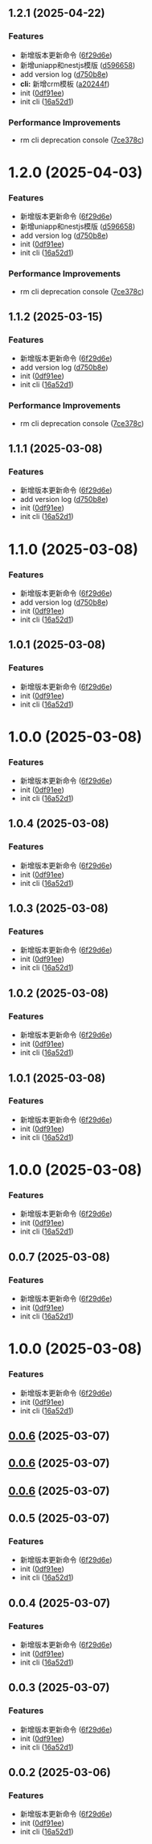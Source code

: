 ## 1.2.1 (2025-04-22)


### Features

* 新增版本更新命令 ([6f29d6e](https://github.com/vfiee/project-boilerplate/commit/6f29d6e7ddd05e4ad2b736d6792e1b3250f0ea6c))
* 新增uniapp和nestjs模版 ([d596658](https://github.com/vfiee/project-boilerplate/commit/d59665861e35fce6989c182822906601c71aee1a))
* add version log ([d750b8e](https://github.com/vfiee/project-boilerplate/commit/d750b8e39dde8ff095a4ec925820028b09813b4e))
* **cli:** 新增crm模板 ([a20244f](https://github.com/vfiee/project-boilerplate/commit/a20244f0a18b0ab1d534b0d8280c875d76aea0ef))
* init ([0df91ee](https://github.com/vfiee/project-boilerplate/commit/0df91ee7c733683b8901ebbaace7492a98021908))
* init cli ([16a52d1](https://github.com/vfiee/project-boilerplate/commit/16a52d146d4e343b84a36ba410fbb718a57a8740))


### Performance Improvements

* rm cli deprecation console ([7ce378c](https://github.com/vfiee/project-boilerplate/commit/7ce378c20a033534c909c679126c60e287e18417))



# 1.2.0 (2025-04-03)


### Features

* 新增版本更新命令 ([6f29d6e](https://github.com/vfiee/project-boilerplate/commit/6f29d6e7ddd05e4ad2b736d6792e1b3250f0ea6c))
* 新增uniapp和nestjs模版 ([d596658](https://github.com/vfiee/project-boilerplate/commit/d59665861e35fce6989c182822906601c71aee1a))
* add version log ([d750b8e](https://github.com/vfiee/project-boilerplate/commit/d750b8e39dde8ff095a4ec925820028b09813b4e))
* init ([0df91ee](https://github.com/vfiee/project-boilerplate/commit/0df91ee7c733683b8901ebbaace7492a98021908))
* init cli ([16a52d1](https://github.com/vfiee/project-boilerplate/commit/16a52d146d4e343b84a36ba410fbb718a57a8740))


### Performance Improvements

* rm cli deprecation console ([7ce378c](https://github.com/vfiee/project-boilerplate/commit/7ce378c20a033534c909c679126c60e287e18417))



## 1.1.2 (2025-03-15)


### Features

* 新增版本更新命令 ([6f29d6e](https://github.com/vfiee/project-boilerplate/commit/6f29d6e7ddd05e4ad2b736d6792e1b3250f0ea6c))
* add version log ([d750b8e](https://github.com/vfiee/project-boilerplate/commit/d750b8e39dde8ff095a4ec925820028b09813b4e))
* init ([0df91ee](https://github.com/vfiee/project-boilerplate/commit/0df91ee7c733683b8901ebbaace7492a98021908))
* init cli ([16a52d1](https://github.com/vfiee/project-boilerplate/commit/16a52d146d4e343b84a36ba410fbb718a57a8740))


### Performance Improvements

* rm cli deprecation console ([7ce378c](https://github.com/vfiee/project-boilerplate/commit/7ce378c20a033534c909c679126c60e287e18417))



## 1.1.1 (2025-03-08)


### Features

* 新增版本更新命令 ([6f29d6e](https://github.com/vfiee/project-boilerplate/commit/6f29d6e7ddd05e4ad2b736d6792e1b3250f0ea6c))
* add version log ([d750b8e](https://github.com/vfiee/project-boilerplate/commit/d750b8e39dde8ff095a4ec925820028b09813b4e))
* init ([0df91ee](https://github.com/vfiee/project-boilerplate/commit/0df91ee7c733683b8901ebbaace7492a98021908))
* init cli ([16a52d1](https://github.com/vfiee/project-boilerplate/commit/16a52d146d4e343b84a36ba410fbb718a57a8740))



# 1.1.0 (2025-03-08)


### Features

* 新增版本更新命令 ([6f29d6e](https://github.com/vfiee/project-boilerplate/commit/6f29d6e7ddd05e4ad2b736d6792e1b3250f0ea6c))
* add version log ([d750b8e](https://github.com/vfiee/project-boilerplate/commit/d750b8e39dde8ff095a4ec925820028b09813b4e))
* init ([0df91ee](https://github.com/vfiee/project-boilerplate/commit/0df91ee7c733683b8901ebbaace7492a98021908))
* init cli ([16a52d1](https://github.com/vfiee/project-boilerplate/commit/16a52d146d4e343b84a36ba410fbb718a57a8740))



## 1.0.1 (2025-03-08)


### Features

* 新增版本更新命令 ([6f29d6e](https://github.com/vfiee/project-boilerplate/commit/6f29d6e7ddd05e4ad2b736d6792e1b3250f0ea6c))
* init ([0df91ee](https://github.com/vfiee/project-boilerplate/commit/0df91ee7c733683b8901ebbaace7492a98021908))
* init cli ([16a52d1](https://github.com/vfiee/project-boilerplate/commit/16a52d146d4e343b84a36ba410fbb718a57a8740))



# 1.0.0 (2025-03-08)


### Features

* 新增版本更新命令 ([6f29d6e](https://github.com/vfiee/project-boilerplate/commit/6f29d6e7ddd05e4ad2b736d6792e1b3250f0ea6c))
* init ([0df91ee](https://github.com/vfiee/project-boilerplate/commit/0df91ee7c733683b8901ebbaace7492a98021908))
* init cli ([16a52d1](https://github.com/vfiee/project-boilerplate/commit/16a52d146d4e343b84a36ba410fbb718a57a8740))



## 1.0.4 (2025-03-08)


### Features

* 新增版本更新命令 ([6f29d6e](https://github.com/vfiee/project-boilerplate/commit/6f29d6e7ddd05e4ad2b736d6792e1b3250f0ea6c))
* init ([0df91ee](https://github.com/vfiee/project-boilerplate/commit/0df91ee7c733683b8901ebbaace7492a98021908))
* init cli ([16a52d1](https://github.com/vfiee/project-boilerplate/commit/16a52d146d4e343b84a36ba410fbb718a57a8740))



## 1.0.3 (2025-03-08)


### Features

* 新增版本更新命令 ([6f29d6e](https://github.com/vfiee/project-boilerplate/commit/6f29d6e7ddd05e4ad2b736d6792e1b3250f0ea6c))
* init ([0df91ee](https://github.com/vfiee/project-boilerplate/commit/0df91ee7c733683b8901ebbaace7492a98021908))
* init cli ([16a52d1](https://github.com/vfiee/project-boilerplate/commit/16a52d146d4e343b84a36ba410fbb718a57a8740))



## 1.0.2 (2025-03-08)


### Features

* 新增版本更新命令 ([6f29d6e](https://github.com/vfiee/project-boilerplate/commit/6f29d6e7ddd05e4ad2b736d6792e1b3250f0ea6c))
* init ([0df91ee](https://github.com/vfiee/project-boilerplate/commit/0df91ee7c733683b8901ebbaace7492a98021908))
* init cli ([16a52d1](https://github.com/vfiee/project-boilerplate/commit/16a52d146d4e343b84a36ba410fbb718a57a8740))



## 1.0.1 (2025-03-08)


### Features

* 新增版本更新命令 ([6f29d6e](https://github.com/vfiee/project-boilerplate/commit/6f29d6e7ddd05e4ad2b736d6792e1b3250f0ea6c))
* init ([0df91ee](https://github.com/vfiee/project-boilerplate/commit/0df91ee7c733683b8901ebbaace7492a98021908))
* init cli ([16a52d1](https://github.com/vfiee/project-boilerplate/commit/16a52d146d4e343b84a36ba410fbb718a57a8740))



# 1.0.0 (2025-03-08)


### Features

* 新增版本更新命令 ([6f29d6e](https://github.com/vfiee/project-boilerplate/commit/6f29d6e7ddd05e4ad2b736d6792e1b3250f0ea6c))
* init ([0df91ee](https://github.com/vfiee/project-boilerplate/commit/0df91ee7c733683b8901ebbaace7492a98021908))
* init cli ([16a52d1](https://github.com/vfiee/project-boilerplate/commit/16a52d146d4e343b84a36ba410fbb718a57a8740))



## 0.0.7 (2025-03-08)


### Features

* 新增版本更新命令 ([6f29d6e](https://github.com/vfiee/project-boilerplate/commit/6f29d6e7ddd05e4ad2b736d6792e1b3250f0ea6c))
* init ([0df91ee](https://github.com/vfiee/project-boilerplate/commit/0df91ee7c733683b8901ebbaace7492a98021908))
* init cli ([16a52d1](https://github.com/vfiee/project-boilerplate/commit/16a52d146d4e343b84a36ba410fbb718a57a8740))



# 1.0.0 (2025-03-08)


### Features

* 新增版本更新命令 ([6f29d6e](https://github.com/vfiee/project-boilerplate/commit/6f29d6e7ddd05e4ad2b736d6792e1b3250f0ea6c))
* init ([0df91ee](https://github.com/vfiee/project-boilerplate/commit/0df91ee7c733683b8901ebbaace7492a98021908))
* init cli ([16a52d1](https://github.com/vfiee/project-boilerplate/commit/16a52d146d4e343b84a36ba410fbb718a57a8740))



## [0.0.6](https://github.com/vfiee/project-boilerplate/compare/0.0.5...0.0.6) (2025-03-07)



## [0.0.6](https://github.com/vfiee/project-boilerplate/compare/0.0.5...0.0.6) (2025-03-07)



## [0.0.6](https://github.com/vfiee/project-boilerplate/compare/0.0.5...0.0.6) (2025-03-07)



## 0.0.5 (2025-03-07)


### Features

* 新增版本更新命令 ([6f29d6e](https://github.com/vfiee/project-boilerplate/commit/6f29d6e7ddd05e4ad2b736d6792e1b3250f0ea6c))
* init ([0df91ee](https://github.com/vfiee/project-boilerplate/commit/0df91ee7c733683b8901ebbaace7492a98021908))
* init cli ([16a52d1](https://github.com/vfiee/project-boilerplate/commit/16a52d146d4e343b84a36ba410fbb718a57a8740))



## 0.0.4 (2025-03-07)


### Features

* 新增版本更新命令 ([6f29d6e](https://github.com/vfiee/project-boilerplate/commit/6f29d6e7ddd05e4ad2b736d6792e1b3250f0ea6c))
* init ([0df91ee](https://github.com/vfiee/project-boilerplate/commit/0df91ee7c733683b8901ebbaace7492a98021908))
* init cli ([16a52d1](https://github.com/vfiee/project-boilerplate/commit/16a52d146d4e343b84a36ba410fbb718a57a8740))



## 0.0.3 (2025-03-07)


### Features

* 新增版本更新命令 ([6f29d6e](https://github.com/vfiee/project-boilerplate/commit/6f29d6e7ddd05e4ad2b736d6792e1b3250f0ea6c))
* init ([0df91ee](https://github.com/vfiee/project-boilerplate/commit/0df91ee7c733683b8901ebbaace7492a98021908))
* init cli ([16a52d1](https://github.com/vfiee/project-boilerplate/commit/16a52d146d4e343b84a36ba410fbb718a57a8740))



## 0.0.2 (2025-03-06)


### Features

* 新增版本更新命令 ([6f29d6e](https://github.com/vfiee/project-boilerplate/commit/6f29d6e7ddd05e4ad2b736d6792e1b3250f0ea6c))
* init ([0df91ee](https://github.com/vfiee/project-boilerplate/commit/0df91ee7c733683b8901ebbaace7492a98021908))
* init cli ([16a52d1](https://github.com/vfiee/project-boilerplate/commit/16a52d146d4e343b84a36ba410fbb718a57a8740))



